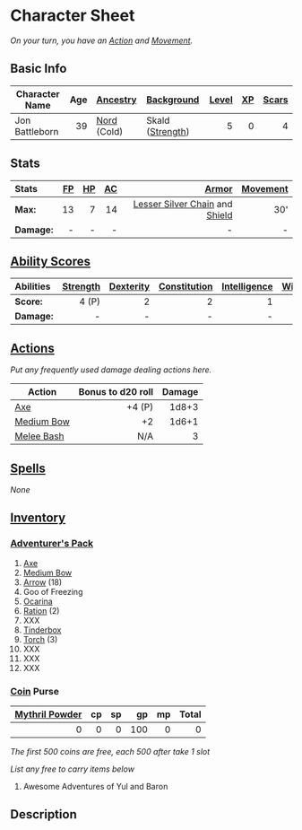 # Character Sheet

*On your turn, you have an [Action](../../../Game%20Procedures/Core%20Procedures/Action.md) and [Movement](../../../Game%20Procedures/Combat/Movement.md).*

## Basic Info

| Character Name | Age | [Ancestry](../../../Player%20Characters/Ancenstries/Ancestry.md)             | [Background](../../../Player%20Characters/Backgrounds/Background.md)                | [Level](../../../Player%20Characters/Derived%20Statistics/Level.md) | [XP](../../../Player%20Characters/Derived%20Statistics/Experience%20Points.md) | [Scars](../../../Player%20Characters/Derived%20Statistics/Scars.md) |
| -------------- | --: | :------------------------------------------------------------------------------ | :------------------------------------------------------------------------------------- | ---------------------------------------------------------------------: | --------------------------------------------------------------------------------: | ---------------------------------------------------------------------: |
| Jon Battleborn |  39 | [Nord](../../../Player%20Characters/Ancenstries/Mechanical/Primal.md) (Cold) | Skald ([Strength](../../../Player%20Characters/The%20Ability%20Scores/Strength.md)) |                                                                      5 |                                                                                 0 |                                                                      4 |

## Stats

| Stats       | [FP](../../../Player%20Characters/Derived%20Statistics/Fatigue%20Points.md) | [HP](../../../Player%20Characters/Derived%20Statistics/Health%20Points.md) | [AC](../../../Player%20Characters/Derived%20Statistics/Armor%20Class.md) |                                                                                                                                     [Armor](../../../Items%20and%20Gear/Armor/Armor.md) | [Movement](../../../Game%20Procedures/Combat/Movement.md) |
| :---------- | --------------------------------------------------------------------------: | -------------------------------------------------------------------------: | -----------------------------------------------------------------------: | --------------------------------------------------------------------------------------------------------------------------------------------------------------------------------------: | --------------------------------------------------------: |
| **Max:**    |                                                                          13 |                                                                          7 |                                                                       14 | [Lesser Silver Chain](../../../Items%20and%20Gear/Armor/Silvered%20Armor/Silver%20Chain%20Armor.md) and [Shield](../../../Items%20and%20Gear/Armor/Mundane%20Armor/Mundane%20Shield.md) |                                                       30' |
| **Damage:** |                                                                           - |                                                                          - |                                                                        - |                                                                                                                                                                                       - |                                                         - |

## [Ability Scores](../../../Player%20Characters/The%20Ability%20Scores/Ability%20Scores.md)

| Abilities   | [Strength](../../../Player%20Characters/The%20Ability%20Scores/Strength.md) | [Dexterity](../../../Player%20Characters/The%20Ability%20Scores/Dexterity.md) | [Constitution](../../../Player%20Characters/The%20Ability%20Scores/Constitution.md) | [Intelligence](../../../Player%20Characters/The%20Ability%20Scores/Intelligence.md) | [Wisdom](../../../Player%20Characters/The%20Ability%20Scores/Wisdom.md)<br> | [Charisma](../../../Player%20Characters/The%20Ability%20Scores/Charisma.md)<br> |
| :---------- | -----------------------------------------------------------------------------: | -------------------------------------------------------------------------------: | -------------------------------------------------------------------------------------: | -------------------------------------------------------------------------------------: | -----------------------------------------------------------------------------: | ---------------------------------------------------------------------------------: |
| **Score:**  |                                                                          4 (P) |                                                                                2 |                                                                                      2 |                                                                                      1 |                                                                              1 |                                                                                  2 |
| **Damage:** |                                                                              - |                                                                                - |                                                                                      - |                                                                                      - |                                                                              - |                                                                                  - |

## [Actions](../../../Game%20Procedures/Core%20Procedures/Action.md)

*Put any frequently used damage dealing actions here.*

| Action                                                                                     | Bonus to d20 roll | Damage |
| ------------------------------------------------------------------------------------------ | ----------------: | -----: |
| [Axe](../../../Items%20and%20Gear/Weapons/Melee%20Weapons/Medium%20Skilled%20Weapon.md) |            +4 (P) |  1d8+3 |
| [Medium Bow](../../../Items%20and%20Gear/Weapons/Ranged%20Weapons/Medium%20Bow.md)      |                +2 |  1d6+1 |
| [Melee Bash](../../../Game%20Procedures/Combat/Melee%20Attack.md#Melee%20Bash)          |               N/A |      3 |

## [Spells](../../../Magic/Spells.md)

*None*

## [Inventory](../../../Player%20Characters/Derived%20Statistics/Inventory.md)

### [Adventurer's Pack](../../../Items%20and%20Gear/Gear/100%20Coins/Adventurer's%20Pack.md)

1. [Axe](../../../Items%20and%20Gear/Weapons/Melee%20Weapons/Medium%20Skilled%20Weapon.md)
2. [Medium Bow](../../../Items%20and%20Gear/Weapons/Ranged%20Weapons/Medium%20Bow.md)
3. [Arrow](../../../Items%20and%20Gear/Weapons/Ammo/Arrow.md) (18)
4. Goo of Freezing
5. [Ocarina](../../../Items%20and%20Gear/Gear/100%20Coins/Complex%20Instrument.md)
6. [Ration](../../../Items%20and%20Gear/Gear/1%20Coin/Ration.md) (2)
7. XXX
8. [Tinderbox](../../../Items%20and%20Gear/Gear/10%20Coins/Tinderbox.md)
9. [Torch](../../../Items%20and%20Gear/Gear/1%20Coin/Torch.md) (3)
10. XXX
11. XXX
12. XXX

### [Coin](../../Economy/Coins.md) Purse

| [Mythril Powder](../../../Magic/Spellcasting/Mythril.md) |  cp |  sp |  gp |  mp | Total |
| -------------------------------------------------------: | --: | --: | --: | --: | ----: |
|                                                        0 |   0 |   0 | 100 |   0 |     0 |

*The first 500 coins are free, each 500 after take 1 slot*

*List any free to carry items below*

1. Awesome Adventures of Yul and Baron

## Description
